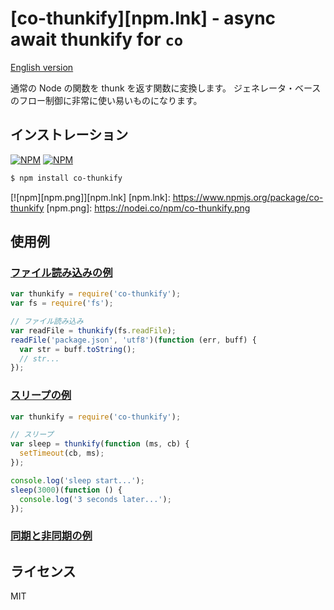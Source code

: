 [co-thunkify][npm.lnk] - async await thunkify for `co`
==================================

  [English version](README.md#readme)

  通常の Node の関数を thunk を返す関数に変換します。
  ジェネレータ・ベースのフロー制御に非常に使い易いものになります。

インストレーション
------------------

[![NPM](https://nodei.co/npm/co-thunkify.png?downloads=true&downloadRank=true&stars=true)](https://nodei.co/npm/co-thunkify/)
[![NPM](https://nodei.co/npm-dl/co-thunkify.png?height=2)](https://nodei.co/npm/co-thunkify/)

```sh
$ npm install co-thunkify
```

[![npm][npm.png]][npm.lnk]
[npm.lnk]: https://www.npmjs.org/package/co-thunkify
[npm.png]: https://nodei.co/npm/co-thunkify.png

使用例
------

### [ファイル読み込みの例](examples/read-file-ex.js)

```js
var thunkify = require('co-thunkify');
var fs = require('fs');

// ファイル読み込み
var readFile = thunkify(fs.readFile);
readFile('package.json', 'utf8')(function (err, buff) {
  var str = buff.toString();
  // str...
});
```

### [スリープの例](examples/sleep-ex.js)

```js
var thunkify = require('co-thunkify');

// スリープ
var sleep = thunkify(function (ms, cb) {
  setTimeout(cb, ms);
});

console.log('sleep start...');
sleep(3000)(function () {
  console.log('3 seconds later...');
});
```

### [同期と非同期の例](examples/sync-async-ex.js)

ライセンス
----------

  MIT
